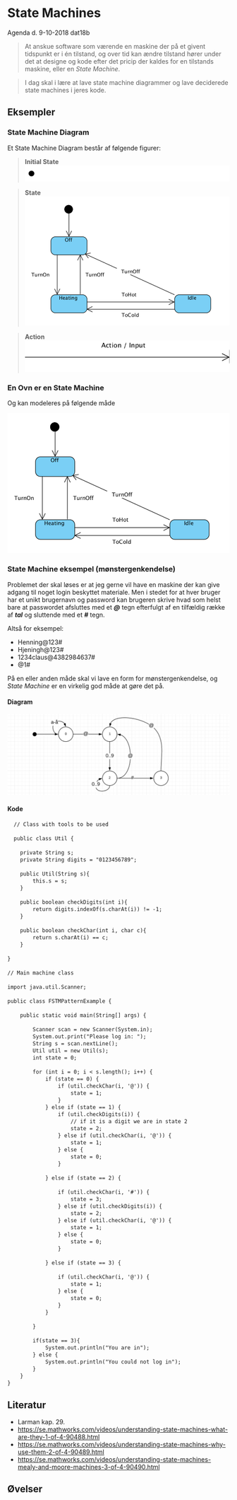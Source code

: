 # State Machines
Agenda d. 9-10-2018 dat18b

> At anskue software som værende en maskine der på et givent tidspunkt er i én tilstand, og over tid kan ændre tilstand hører under det at designe og kode efter det pricip der kaldes for en tilstands maskine, eller en _State Machine_.

> I dag skal i lære at lave state machine diagrammer og lave deciderede state machines i jeres kode.

## Eksempler
### State Machine Diagram
Et State Machine Diagram består af følgende figurer:

> **Initial State**
![](initial.png)    

> **State**
![](ovn.png)    

> **Action**    
![](action.png)    


### En Ovn er en State Machine
Og kan modeleres på følgende måde

![](ovn_2.png)


### State Machine eksempel (mønstergenkendelse)
Problemet der skal løses er at jeg gerne vil have en maskine der kan give adgang til noget login beskyttet materiale. Men i stedet for at hver bruger har et unikt brugernavn og password kan brugeren skrive hvad som helst bare at passwordet afsluttes med et **_@_** tegn efterfulgt af en tilfældig række af **_tal_** og sluttende med et **_#_** tegn. 

Altså for eksempel: 

* Henning@123#
* Hjeningh@123#
* 1234claus@4382984637#
* @1#

På en eller anden måde skal vi lave en form for mønstergenkendelse, og _State Machine_ er en virkelig god måde at gøre det på.

#### Diagram
![](statemachine.png)

#### Kode

````   
  // Class with tools to be used
  
  public class Util {

    private String s;
    private String digits = "0123456789";

    public Util(String s){
        this.s = s;
    }

    public boolean checkDigits(int i){
        return digits.indexOf(s.charAt(i)) != -1;
    }
    
    public boolean checkChar(int i, char c){
        return s.charAt(i) == c;
    }

}

// Main machine class

import java.util.Scanner;

public class FSTMPatternExample {

    public static void main(String[] args) {

        Scanner scan = new Scanner(System.in);
        System.out.print("Please log in: ");
        String s = scan.nextLine();
        Util util = new Util(s);
        int state = 0;

        for (int i = 0; i < s.length(); i++) {
            if (state == 0) {
                if (util.checkChar(i, '@')) {
                    state = 1;
                }
            } else if (state == 1) {
                if (util.checkDigits(i)) {
                    // if it is a digit we are in state 2
                    state = 2;
                } else if (util.checkChar(i, '@')) {
                    state = 1;
                } else {
                    state = 0;
                }

            } else if (state == 2) {

                if (util.checkChar(i, '#')) {
                    state = 3;
                } else if (util.checkDigits(i)) {
                    state = 2;
                } else if (util.checkChar(i, '@')) {
                    state = 1;
                } else {
                    state = 0;
                }

            } else if (state == 3) {

                if (util.checkChar(i, '@')) {
                    state = 1;
                } else {
                    state = 0;
                }
            }

        }

        if(state == 3){
            System.out.println("You are in");
        } else {
            System.out.println("You could not log in");
        }
    }
}

````   




## Literatur
* Larman kap. 29.
* https://se.mathworks.com/videos/understanding-state-machines-what-are-they-1-of-4-90488.html
* https://se.mathworks.com/videos/understanding-state-machines-why-use-them-2-of-4-90489.html
* https://se.mathworks.com/videos/understanding-state-machines-mealy-and-moore-machines-3-of-4-90490.html


## Øvelser

<!-- Kom på et ikke alt for kompliceret eksempel, lave et stae machine diagram og omsæt det til kode og vis det for os andre sidst på dagen. -->
